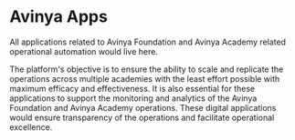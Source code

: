 # Avinya Apps

All applications related to Avinya Foundation and Avinya Academy related operational automation would live here. 

The platform's objective is to ensure the ability to scale and replicate the operations across multiple academies with the least effort possible with maximum efficacy and effectiveness. It is also essential for these applications to support the monitoring and analytics of the Avinya Foundation and Avinya Academy operations. 
These digital applications would ensure transparency of the operations and facilitate operational excellence. 

